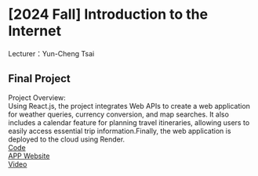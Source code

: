 # [2024 Fall] Introduction to the Internet<br>
Lecturer：Yun-Cheng Tsai<br>
## Final Project
Project Overview:<br>
Using React.js, the project integrates Web APIs to create a web application for weather queries, currency conversion, and map searches. It also includes a calendar feature for planning travel itineraries, allowing users to easily access essential trip information.Finally, the web application is deployed to the cloud using Render.<br>
[Code](https://github.com/ethanlin1126/Web/tree/main/Final%20Project)<br>
[APP Website](https://web-main-172e.onrender.com/)<br>
[Video](https://www.youtube.com/watch?si=QrWWccPbCBs7K21K&v=CSodqK8iq9g&feature=youtu.be)
